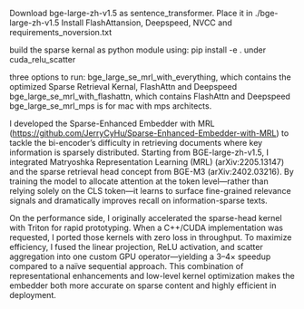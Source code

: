 Download bge-large-zh-v1.5 as sentence_transformer. Place it in ./bge-large-zh-v1.5
Install FlashAttansion, Deepspeed, NVCC and requirements_noversion.txt

build the sparse kernal as python module using:
pip install -e .
under cuda_relu_scatter

three options to run:
bge_large_se_mrl_with_everything, which contains the optimized Sparse Retrieval Kernal, FlashAttn and Deepspeed
bge_large_se_mrl_with_flashattn, which contains FlashAttn and Deepspeed
bge_large_se_mrl_mps is for mac with mps architects.


I developed the Sparse-Enhanced Embedder with MRL (https://github.com/JerryCyHu/Sparse-Enhanced-Embedder-with-MRL) to tackle the bi-encoder’s difficulty in retrieving documents where key information is sparsely distributed. Starting from BGE-large-zh-v1.5, I integrated Matryoshka Representation Learning (MRL) (arXiv:2205.13147) and the sparse retrieval head concept from BGE-M3 (arXiv:2402.03216). By training the model to allocate attention at the token level—rather than relying solely on the CLS token—it learns to surface fine-grained relevance signals and dramatically improves recall on information-sparse texts.

On the performance side, I originally accelerated the sparse-head kernel with Triton for rapid prototyping. When a C++/CUDA implementation was requested, I ported those kernels with zero loss in throughput. To maximize efficiency, I fused the linear projection, ReLU activation, and scatter aggregation into one custom GPU operator—yielding a 3–4× speedup compared to a naïve sequential approach. This combination of representational enhancements and low-level kernel optimization makes the embedder both more accurate on sparse content and highly efficient in deployment.
